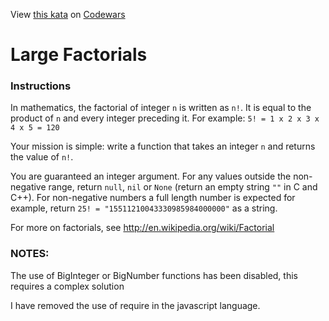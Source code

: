 
View [this kata](https://www.codewars.com/kata/557f6437bf8dcdd135000010/) on [Codewars](https://www.codewars.com)
# Large Factorials

### Instructions

In mathematics, the factorial of integer `n` is written as `n!`. It is equal to the product of `n` and every integer preceding it. For example: `5! = 1 x 2 x 3 x 4 x 5 = 120`

Your mission is simple: write a function that takes an integer `n` and returns the value of `n!`.

You are guaranteed an integer argument. For any values outside the non-negative range, return `null`, `nil` or `None` (return an empty string `""` in C and C++). For non-negative numbers a full length number is expected for example, return `25! = "15511210043330985984000000"` as a string.

For more on factorials, see http://en.wikipedia.org/wiki/Factorial

### NOTES:

The use of BigInteger or BigNumber functions has been disabled, this requires a complex solution

I have removed the use of require in the javascript language.